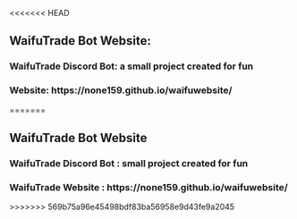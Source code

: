 <<<<<<< HEAD
<h2>WaifuTrade Bot Website:</h2>
<h3>WaifuTrade Discord Bot: a small project created for fun</h3>
<h3>Website: https://none159.github.io/waifuwebsite/</h3>
=======
<h2>WaifuTrade Bot Website</h2>
<h3>WaifuTrade Discord Bot : small project created for fun</h3>
<h3>WaifuTrade Website : https://none159.github.io/waifuwebsite/</h3>
>>>>>>> 569b75a96e45498bdf83ba56958e9d43fe9a2045
